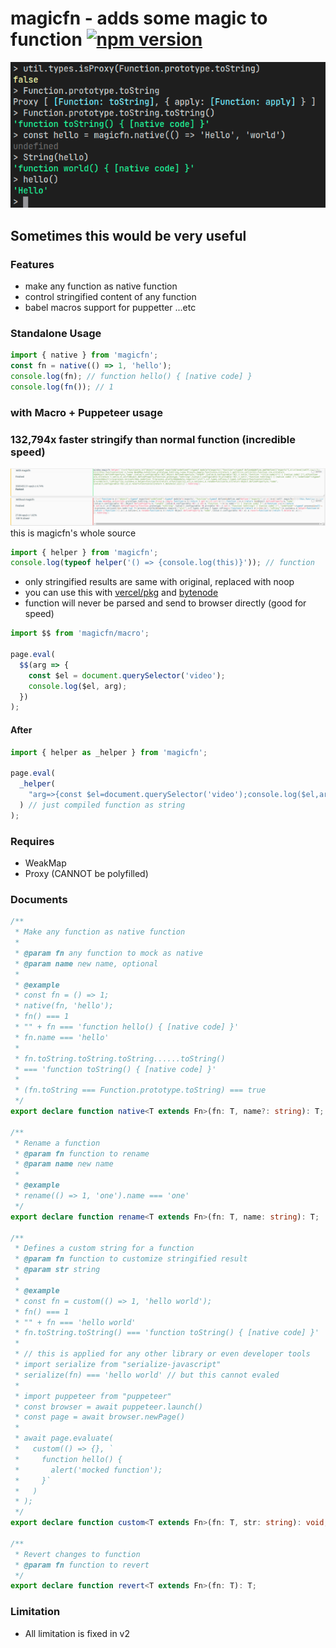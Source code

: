 # magicfn - adds some magic to function [![npm version](https://badge.fury.io/js/magicfn.svg)](https://badge.fury.io/js/magicfn)

![Usage](./images/usage.png)

## Sometimes this would be very useful

### Features

- make any function as native function
- control stringified content of any function
- babel macros support for puppetter ...etc

### Standalone Usage

```js
import { native } from 'magicfn';
const fn = native(() => 1, 'hello');
console.log(fn); // function hello() { [native code] }
console.log(fn()); // 1
```

### with Macro + Puppeteer usage

### 132,794x faster stringify than normal function (incredible speed)

![Benchmark](./images/bench.png)
this is magicfn's whole source

```js
import { helper } from 'magicfn';
console.log(typeof helper('() => {console.log(this)}')); // function
```

- only stringified results are same with original, replaced with noop
- you can use this with [vercel/pkg](https://github.com/vercel/pkg) and [bytenode](https://github.com/OsamaAbbas/bytenode)
- function will never be parsed and send to browser directly (good for speed)

```js
import $$ from 'magicfn/macro';

page.eval(
  $$(arg => {
    const $el = document.querySelector('video');
    console.log($el, arg);
  })
);
```

#### After

```js
import { helper as _helper } from 'magicfn';

page.eval(
  _helper(
    "arg=>{const $el=document.querySelector('video');console.log($el,arg);}"
  ) // just compiled function as string
);
```

### Requires

- WeakMap
- Proxy (CANNOT be polyfilled)

### Documents

```ts
/**
 * Make any function as native function
 *
 * @param fn any function to mock as native
 * @param name new name, optional
 *
 * @example
 * const fn = () => 1;
 * native(fn, 'hello');
 * fn() === 1
 * "" + fn === 'function hello() { [native code] }'
 * fn.name === 'hello'
 *
 * fn.toString.toString.toString......toString()
 * === 'function toString() { [native code] }'
 *
 * (fn.toString === Function.prototype.toString) === true
 */
export declare function native<T extends Fn>(fn: T, name?: string): T;

/**
 * Rename a function
 * @param fn function to rename
 * @param name new name
 *
 * @example
 * rename(() => 1, 'one').name === 'one'
 */
export declare function rename<T extends Fn>(fn: T, name: string): T;

/**
 * Defines a custom string for a function
 * @param fn function to customize stringified result
 * @param str string
 *
 * @example
 * const fn = custom(() => 1, 'hello world');
 * fn() === 1
 * "" + fn === 'hello world'
 * fn.toString.toString() === 'function toString() { [native code] }'
 *
 * // this is applied for any other library or even developer tools
 * import serialize from "serialize-javascript"
 * serialize(fn) === 'hello world' // but this cannot evaled
 *
 * import puppeteer from "puppeteer"
 * const browser = await puppeteer.launch()
 * const page = await browser.newPage()
 *
 * await page.evaluate(
 *   custom(() => {}, `
 *     function hello() {
 *       alert('mocked function');
 *     }`
 *   )
 * );
 */
export declare function custom<T extends Fn>(fn: T, str: string): void;

/**
 * Revert changes to function
 * @param fn function to revert
 */
export declare function revert<T extends Fn>(fn: T): T;
```

### Limitation

- All limitation is fixed in v2

<!--
```c++
// line 42
#define V(type) \
  static void Is##type(const FunctionCallbackInfo<Value>& args) {             \
    args.GetReturnValue().Set(args[0]->Is##type());                           \
  }

  VALUE_METHOD_MAP(V)
#undef V

// line 70
#define V(type) env->SetMethodNoSideEffect(target,     \
                                           "is" #type, \
                                           Is##type);
  VALUE_METHOD_MAP(V)
#undef V

``` -->
